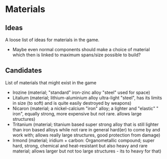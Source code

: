 # Materials

## Ideas

A loose list of ideas for materials in the game.

* Maybe even normal components should make a choice of material which then is
  linked to maximum spans/size possible to build?

## Candidates

List of materials that might exist in the game

* Irozine (material; "standard" iron-zinc alloy "steel" used for space)
* Litalium (material; lithium-aluminium alloy ultra-light "steel", has its
  limits in size (to soft) and is quite easily destroyed by weapons)
* Nicaron (material; a nickel-calcium "iron" alloy; a lighter and "elastic" "
  iron", equally strong, more expensive but not rare. allows large structures)
* Tritanium (material; titanium based super strong alloy that is still lighter
  than iron based alloys while not rare in general hard(er) to come by and work
  with; allows really large structures, good protection from damage)
* Irmond (material; iridium + carbon: Organometallic compound; super hard,
  strong, chemical and heat-resistant but also heavy and rare material; allows
  larger but not too large structures - its to heavy for that)
